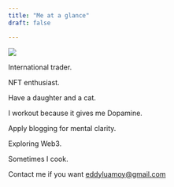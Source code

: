 ```yaml
---
title: "Me at a glance"
draft: false

---
```


![](/img/Eddy-Clear.png)

International trader.

NFT enthusiast.

Have a daughter and a cat.

I workout because it gives me Dopamine.

Apply blogging for mental clarity.

Exploring Web3.

Sometimes I cook.

Contact me if you want eddyluamoy@gmail.com